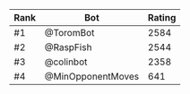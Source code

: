 Rank|Bot|Rating
---|---|---
#1|@ToromBot|2584
#2|@RaspFish|2544
#3|@colinbot|2358
#4|@MinOpponentMoves|641
